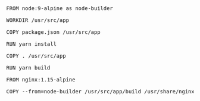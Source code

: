 <pre class="file" data-filename="Dockerfile" data-target="replace">
FROM node:9-alpine as node-builder

WORKDIR /usr/src/app

COPY package.json /usr/src/app

RUN yarn install

COPY . /usr/src/app

RUN yarn build

FROM nginx:1.15-alpine

COPY --from=node-builder /usr/src/app/build /usr/share/nginx/html
</pre>
